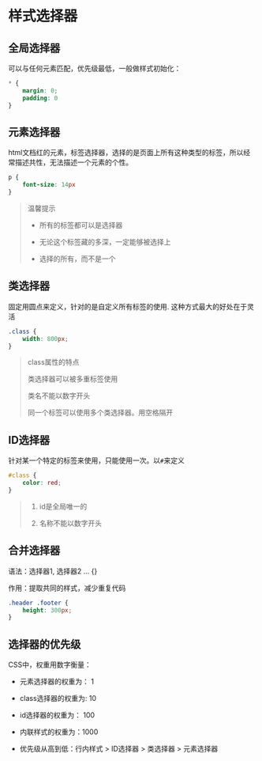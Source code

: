# 样式选择器

## 全局选择器

可以与任何元素匹配，优先级最低，一般做样式初始化：

```css
* {
    margin: 0;
    padding: 0
}
```

## 元素选择器

html文档红的元素，标签选择器，选择的是页面上所有这种类型的标签，所以经常描述共性，无法描述一个元素的个性。

```css
p {
    font-size: 14px
}
```

> 温馨提示
> 
> - 所有的标签都可以是选择器
> 
> - 无论这个标签藏的多深，一定能够被选择上
> 
> - 选择的所有，而不是一个

## 类选择器

固定用圆点来定义，针对的是自定义所有标签的使用. 这种方式最大的好处在于灵活

```css
.class {
    width: 800px;
}
```

> class属性的特点
> 
> 类选择器可以被多重标签使用
> 
> 类名不能以数字开头
> 
> 同一个标签可以使用多个类选择器。用空格隔开

## ID选择器

针对某一个特定的标签来使用，只能使用一次。以`#`来定义

```css
#class {
    color: red;
}
```

> 1. id是全局唯一的
> 
> 2. 名称不能以数字开头

## 合并选择器

语法：选择器1, 选择器2 ... {}

作用：提取共同的样式，减少重复代码

```css
.header .footer {
    height: 300px;
}
```

## 选择器的优先级

CSS中，权重用数字衡量：

- 元素选择器的权重为： 1

- class选择器的权重为: 10

- id选择器的权重为： 100

- 内联样式的权重为：1000

- 优先级从高到低：行内样式 > ID选择器 > 类选择器 > 元素选择器








